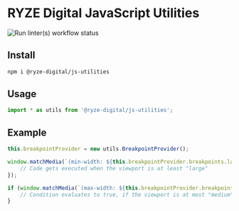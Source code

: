 # RYZE Digital JavaScript Utilities

![Run linter(s) workflow status](https://github.com/ryze-digital/js-utilities/actions/workflows/run-lint.yml/badge.svg)

## Install

```sh
npm i @ryze-digital/js-utilities
```

## Usage

```js
import * as utils from '@ryze-digital/js-utilities';
```

## Example

```js
this.breakpointProvider = new utils.BreakpointProvider();

window.matchMedia(`(min-width: ${this.breakpointProvider.breakpoints.large})`).addListener(() => {
    // Code gets executed when the viewport is at least "large"
});

if (window.matchMedia(`(max-width: ${this.breakpointProvider.breakpoints.medium})`).matches) {
    // Condition evaluates to true, if the viewport is at most "medium"
}
```